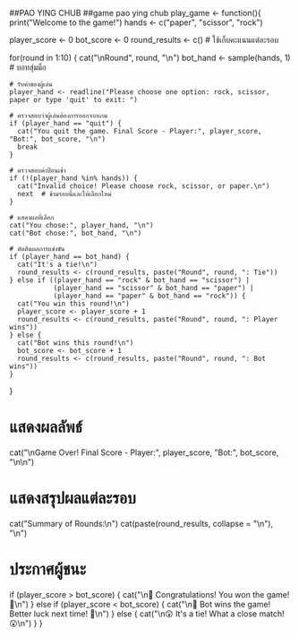 ##PAO YING CHUB
##game pao ying chub
play_game <- function(){
  print("Welcome to the game!")
  hands <- c("paper", "scissor", "rock")
  
  player_score <- 0
  bot_score <- 0
  round_results <- c()  # ใช้เก็บคะแนนแต่ละรอบ
  
  for(round in 1:10) {
    cat("\nRound", round, "\n")
    bot_hand <- sample(hands, 1)  # บอทสุ่มมือ
    
    # รับค่าของผู้เล่น
    player_hand <- readline("Please choose one option: rock, scissor, paper or type 'quit' to exit: ")
    
    # ตรวจสอบว่าผู้เล่นต้องการออกจากเกม
    if (player_hand == "quit") {
      cat("You quit the game. Final Score - Player:", player_score, "Bot:", bot_score, "\n")
      break
    }
    
    # ตรวจสอบค่าป้อนเข้า
    if (!(player_hand %in% hands)) {
      cat("Invalid choice! Please choose rock, scissor, or paper.\n")
      next  # ข้ามรอบนี้และให้เลือกใหม่
    }
    
    # แสดงผลที่เลือก
    cat("You chose:", player_hand, "\n")
    cat("Bot chose:", bot_hand, "\n")
    
    # ตัดสินผลการแข่งขัน
    if (player_hand == bot_hand) {
      cat("It's a tie!\n")
      round_results <- c(round_results, paste("Round", round, ": Tie"))
    } else if ((player_hand == "rock" & bot_hand == "scissor") |
               (player_hand == "scissor" & bot_hand == "paper") |
               (player_hand == "paper" & bot_hand == "rock")) {
      cat("You win this round!\n")
      player_score <- player_score + 1
      round_results <- c(round_results, paste("Round", round, ": Player wins"))
    } else {
      cat("Bot wins this round!\n")
      bot_score <- bot_score + 1
      round_results <- c(round_results, paste("Round", round, ": Bot wins"))
    }
  }
  
  # แสดงผลลัพธ์
  cat("\nGame Over! Final Score - Player:", player_score, "Bot:", bot_score, "\n\n")
  
  # แสดงสรุปผลแต่ละรอบ
  cat("Summary of Rounds:\n")
  cat(paste(round_results, collapse = "\n"), "\n")
  
  # ประกาศผู้ชนะ
  if (player_score > bot_score) {
    cat("\n🎉 Congratulations! You won the game! 🎉\n")
  } else if (player_score < bot_score) {
    cat("\n🤖 Bot wins the game! Better luck next time! 🤖\n")
  } else {
    cat("\n😲 It's a tie! What a close match! 😲\n")
  }
}



